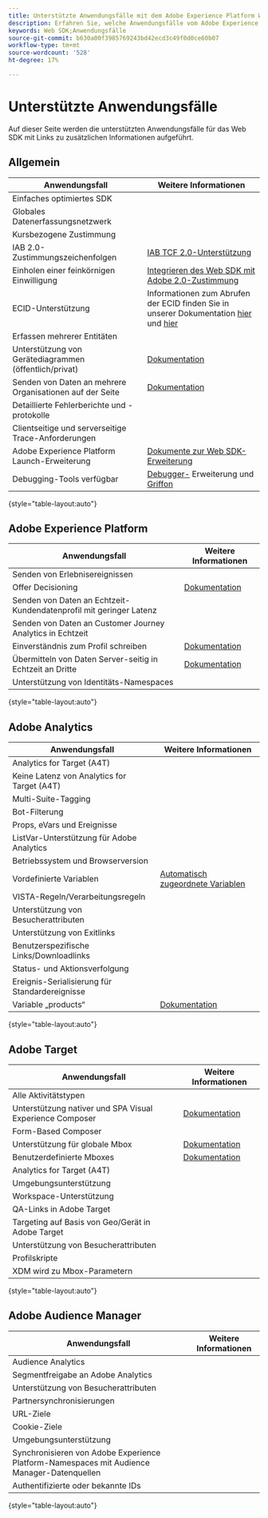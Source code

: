 ```yaml
---
title: Unterstützte Anwendungsfälle mit dem Adobe Experience Platform Web SDK
description: Erfahren Sie, welche Anwendungsfälle vom Adobe Experience Platform Web SDK unterstützt werden.
keywords: Web SDK;Anwendungsfälle
source-git-commit: b630a00f3985769243bd42ecd3c49f0d0ce60b07
workflow-type: tm+mt
source-wordcount: '528'
ht-degree: 17%

---
```



# Unterstützte Anwendungsfälle

Auf dieser Seite werden die unterstützten Anwendungsfälle für das Web SDK mit Links zu zusätzlichen Informationen aufgeführt.

## Allgemein

| Anwendungsfall | Weitere Informationen |
| --- | --- |
| Einfaches optimiertes SDK |  |
| Globales Datenerfassungsnetzwerk |  |
| Kursbezogene Zustimmung |  |
| IAB 2.0-Zustimmungszeichenfolgen | [IAB TCF 2.0-Unterstützung](https://experienceleague.adobe.com/docs/experience-platform/edge/consent/iab-tcf/overview.html?lang=en#consent) |
| Einholen einer feinkörnigen Einwilligung | [Integrieren des Web SDK mit Adobe 2.0-Zustimmung](https://experienceleague.adobe.com/docs/experience-platform/landing/governance-privacy-security/consent/adobe/sdk.html#prerequisites) |
| ECID-Unterstützung | Informationen zum Abrufen der ECID finden Sie in unserer Dokumentation [hier](https://experienceleague.adobe.com/docs/experience-platform/edge/identity/overview.html?lang=en#first-party-identity) und [hier](https://experienceleague.adobe.com/docs/experience-platform/edge/extension/accessing-the-ecid.html?lang=en#extension) |
| Erfassen mehrerer Entitäten |  |
| Unterstützung von Gerätediagrammen (öffentlich/privat) | [Dokumentation](https://experienceleague.adobe.com/docs/analytics/components/cda/device-graph.html?lang=en) |
| Senden von Daten an mehrere Organisationen auf der Seite | [Dokumentation](https://experienceleague.adobe.com/docs/experience-platform/edge/fundamentals/interacting-with-multiple-properties.html?lang=en#fundamentals) |
| Detaillierte Fehlerberichte und -protokolle |  |
| Clientseitige und serverseitige Trace-Anforderungen |  |
| Adobe Experience Platform Launch-Erweiterung | [Dokumente zur Web SDK-Erweiterung](https://experienceleague.adobe.com/docs/experience-platform/edge/extension/web-sdk-extension.html?lang=en#extension) |
| Debugging-Tools verfügbar | [Debugger-](https://experienceleague.adobe.com/docs/debugger-learn/tutorials/experience-platform-debugger/introduction-to-the-experience-platform-debugger.html?lang=en) Erweiterung und  [Griffon](https://aep-sdks.gitbook.io/docs/beta/project-griffon) |

{style=&quot;table-layout:auto&quot;}

## Adobe Experience Platform

| Anwendungsfall | Weitere Informationen |
| --- | --- |
| Senden von Erlebnisereignissen |  |
| Offer Decisioning | [Dokumentation](https://experienceleague.adobe.com/docs/experience-platform/edge/personalization/offer-decisioning/offer-decisioning-overview.html?lang=en#personalization) |
| Senden von Daten an Echtzeit-Kundendatenprofil mit geringer Latenz |
| Senden von Daten an Customer Journey Analytics in Echtzeit |  |
| Einverständnis zum Profil schreiben | [Dokumentation](https://experienceleague.adobe.com/docs/experience-platform/landing/governance-privacy-security/consent/adobe/sdk.html?lang=en) |
| Übermitteln von Daten Server-seitig in Echtzeit an Dritte | [Dokumentation](https://experienceleague.adobe.com/docs/launch/using/server-side-info/server-side-overview.html?lang=en) |
| Unterstützung von Identitäts-Namespaces |  |

{style=&quot;table-layout:auto&quot;}

## Adobe Analytics

| Anwendungsfall | Weitere Informationen |
| --- | --- |
| Analytics for Target (A4T) |  |
| Keine Latenz von Analytics for Target (A4T) |  |
| Multi-Suite-Tagging |  |
| Bot-Filterung |  |
| Props, eVars und Ereignisse |  |
| ListVar-Unterstützung für Adobe Analytics |  |
| Betriebssystem und Browserversion |  |
| Vordefinierte Variablen | [Automatisch zugeordnete Variablen](https://experienceleague.adobe.com/docs/experience-platform/edge/data-collection/adobe-analytics/automatically-mapped-vars.html?lang=en#data-collection) |
| VISTA-Regeln/Verarbeitungsregeln |  |
| Unterstützung von Besucherattributen |  |
| Unterstützung von Exitlinks |  |
| Benutzerspezifische Links/Downloadlinks |  |
| Status- und Aktionsverfolgung |  |
| Ereignis-Serialisierung für Standardereignisse |  |
| Variable „products“  | [Dokumentation](https://experienceleague.adobe.com/docs/experience-platform/edge/data-collection/collect-commerce-data.html?lang=en#actions-related-to-products) |

{style=&quot;table-layout:auto&quot;}

## Adobe Target

| Anwendungsfall | Weitere Informationen |
| --- | --- |
| Alle Aktivitätstypen |  |
| Unterstützung nativer und SPA Visual Experience Composer | [Dokumentation](https://experienceleague.adobe.com/docs/experience-platform/edge/personalization/adobe-target/spa-implementation.html?lang=en#personalization) |
| Form-Based Composer |  |
| Unterstützung für globale Mbox | [Dokumentation](https://experienceleague.adobe.com/docs/experience-platform/edge/personalization/rendering-personalization-content.html?lang=en#automatically-rendering-content) |
| Benutzerdefinierte Mboxes | [Dokumentation](https://experienceleague.adobe.com/docs/experience-platform/edge/personalization/rendering-personalization-content.html?lang=en#manually-rendering-content) |
| Analytics for Target (A4T) |  |
| Umgebungsunterstützung |  |
| Workspace-Unterstützung |  |
| QA-Links in Adobe Target |  |
| Targeting auf Basis von Geo/Gerät in Adobe Target |  |
| Unterstützung von Besucherattributen |  |
| Profilskripte |  |
| XDM wird zu Mbox-Parametern |  |

{style=&quot;table-layout:auto&quot;}

## Adobe Audience Manager

| Anwendungsfall | Weitere Informationen |
| --- | --- |
| Audience Analytics |  |
| Segmentfreigabe an Adobe Analytics |  |
| Unterstützung von Besucherattributen |  |
| Partnersynchronisierungen |  |
| URL-Ziele |  |
| Cookie-Ziele |  |
| Umgebungsunterstützung |  |
| Synchronisieren von Adobe Experience Platform-Namespaces mit Audience Manager-Datenquellen |  |
| Authentifizierte oder bekannte IDs |  |

{style=&quot;table-layout:auto&quot;}
